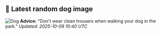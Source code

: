 ## 🐶 Latest random dog image
![Dog](https://images.dog.ceo/breeds/appenzeller/n02107908_1235.jpg)
**Advice:** "Don't wear clean trousers when walking your dog in the park."
*Updated: 2025-10-09 10:40 UTC*
